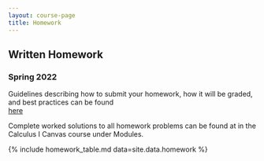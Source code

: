 ```yaml
---
layout: course-page
title: Homework
---
```


## Written Homework 
### Spring 2022

Guidelines describing how to submit your homework, how it will be graded, and best practices can be found  
[here](assets/materials/Spring2022/wrh-guidelines.pdf)

Complete worked solutions to all homework problems can be found at in the Calculus I Canvas course under Modules.

{% include homework_table.md  data=site.data.homework %}

